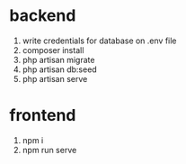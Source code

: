 # backend
1. write credentials for database on .env file
2. composer install
3. php artisan migrate
4. php artisan db:seed
5. php artisan serve

# frontend
1. npm i
2. npm run serve